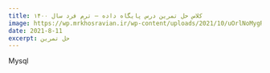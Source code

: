 ```yaml
---
title: کلاس حل تمرین درس پایگاه داده – ترم فرد سال ۱۴۰۰
image: https://wp.mrkhosravian.ir/wp-content/uploads/2021/10/uOrlNoMygRuSqPB1xrbo3gRZz8I4KahkpY2CuQj0.webp
date: 2021-8-11
excerpt: حل تمرین
---
```


Mysql
